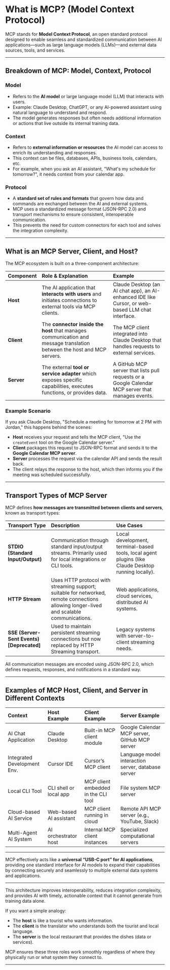# What is MCP? (Model Context Protocol)

MCP stands for **Model Context Protocol**, an open standard protocol designed to enable seamless and standardized communication between AI applications—such as large language models (LLMs)—and external data sources, tools, and services.

***

## Breakdown of MCP: Model, Context, Protocol

### Model

- Refers to the **AI model** or large language model (LLM) that interacts with users.
- Example: Claude Desktop, ChatGPT, or any AI-powered assistant using natural language to understand and respond.
- The model generates responses but often needs additional information or actions that live outside its internal training data.


### Context

- Refers to **external information or resources** the AI model can access to enrich its understanding and responses.
- This context can be files, databases, APIs, business tools, calendars, etc.
- For example, when you ask an AI assistant, "What's my schedule for tomorrow?", it needs context from your calendar app.


### Protocol

- A **standard set of rules and formats** that govern how data and commands are exchanged between the AI and external systems.
- MCP uses a standardized message format (JSON-RPC 2.0) and transport mechanisms to ensure consistent, interoperable communication.
- This prevents the need for custom connectors for each tool and solves the integration complexity.

***

## What is an MCP Server, Client, and Host?

The MCP ecosystem is built on a three-component architecture:


| Component | Role \& Explanation | Example |
| :-- | :-- | :-- |
| **Host** | The AI application that **interacts with users** and initiates connections to external tools via MCP clients. | Claude Desktop (an AI chat app), an AI-enhanced IDE like Cursor, or web-based LLM chat interface. |
| **Client** | The **connector inside the host** that manages communication and message translation between the host and MCP servers. | The MCP client integrated into Claude Desktop that handles requests to external services. |
| **Server** | The external **tool or service adapter** which exposes specific capabilities, executes functions, or provides data. | A GitHub MCP server that lists pull requests or a Google Calendar MCP server that manages events. |

### Example Scenario

If you ask Claude Desktop, "Schedule a meeting for tomorrow at 2 PM with Jordan," this happens behind the scenes:

- **Host** receives your request and tells the MCP client, "Use the `createEvent` tool on the Google Calendar server."
- **Client** packages this request to JSON-RPC format and sends it to the **Google Calendar MCP server**.
- **Server** processes the request via the calendar API and sends the result back.
- The client relays the response to the host, which then informs you if the meeting was scheduled successfully.

***

## Transport Types of MCP Server

MCP defines **how messages are transmitted between clients and servers**, known as transport types:


| Transport Type | Description | Use Cases |
| :-- | :-- | :-- |
| **STDIO (Standard Input/Output)** | Communication through standard input/output streams. Primarily used for local integrations or CLI tools. | Local development, terminal-based tools, local agent plugins (like Claude Desktop running locally). |
| **HTTP Stream** | Uses HTTP protocol with streaming support; suitable for networked, remote connections allowing longer-lived and scalable communications. | Web applications, cloud services, distributed AI systems. |
| **SSE (Server-Sent Events) [Deprecated]** | Used to maintain persistent streaming connections but now replaced by HTTP Streaming transport. | Legacy systems with server-to-client streaming needs. |

All communication messages are encoded using JSON-RPC 2.0, which defines requests, responses, and notifications in a standard way.

***

## Examples of MCP Host, Client, and Server in Different Contexts

| Context | Host Example | Client Example | Server Example |
| :-- | :-- | :-- | :-- |
| AI Chat Application | Claude Desktop | Built-in MCP client module | Google Calendar MCP server, GitHub MCP server |
| Integrated Development Env. | Cursor IDE | Cursor’s MCP client | Language model interaction server, database server |
| Local CLI Tool | CLI shell or local app | MCP client embedded in the CLI tool | File system MCP server |
| Cloud-based AI Service | Web-based AI assistant | MCP client running in cloud | Remote API MCP server (e.g., YouTube, Slack) |
| Multi-Agent AI System | AI orchestrator host | Internal MCP client instances | Specialized computational servers |


***

MCP effectively acts like a **universal “USB-C port” for AI applications**, providing one standard interface for AI models to expand their capabilities by connecting securely and seamlessly to multiple external data systems and applications.

***

This architecture improves interoperability, reduces integration complexity, and provides AI with timely, actionable context that it cannot generate from training data alone.

If you want a simple analogy:

- The **host** is like a tourist who wants information.
- The **client** is the translator who understands both the tourist and local language.
- The **server** is the local restaurant that provides the dishes (data or services).

MCP ensures these three roles work smoothly regardless of where they physically run or what system they connect to.

***